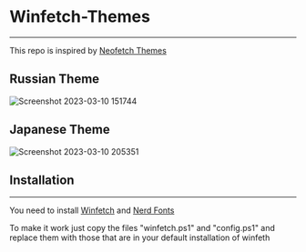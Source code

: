 # Winfetch-Themes

---

This repo is inspired by [Neofetch Themes](https://github.com/Chick2D/neofetch-themes)

## Russian Theme
![Screenshot 2023-03-10 151744](https://user-images.githubusercontent.com/57847167/224461631-8d6be191-9db2-4137-aba1-3a708df055b1.png)

## Japanese Theme
![Screenshot 2023-03-10 205351](https://user-images.githubusercontent.com/57847167/224461667-aa7648e4-62a9-422a-98b5-a3f325522c01.png)

## Installation

---

You need to install [Winfetch](https://github.com/lptstr/winfetch) and [Nerd Fonts](https://www.nerdfonts.com/#home)

To make it work just copy the files "winfetch.ps1" and "config.ps1" and replace them with those that are in your default installation of winfeth
